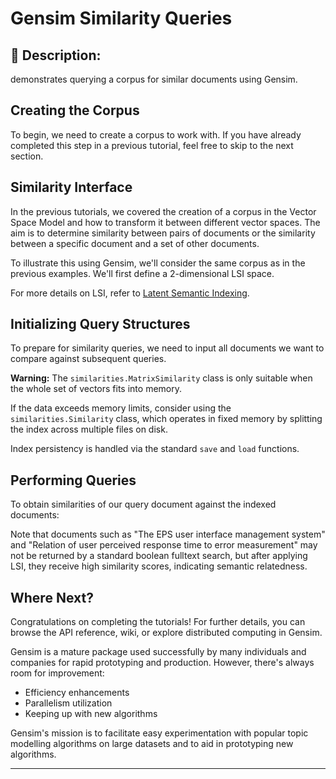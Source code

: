 # Gensim Similarity Queries

## 📝 **Description:**
demonstrates querying a corpus for similar documents using Gensim.

## Creating the Corpus
To begin, we need to create a corpus to work with. If you have already completed this step in a previous tutorial, feel free to skip to the next section.

## Similarity Interface
In the previous tutorials, we covered the creation of a corpus in the Vector Space Model and how to transform it between different vector spaces. The aim is to determine similarity between pairs of documents or the similarity between a specific document and a set of other documents.

To illustrate this using Gensim, we'll consider the same corpus as in the previous examples. We'll first define a 2-dimensional LSI space.

For more details on LSI, refer to [Latent Semantic Indexing](https://en.wikipedia.org/wiki/Latent_semantic_indexing).

## Initializing Query Structures
To prepare for similarity queries, we need to input all documents we want to compare against subsequent queries. 

**Warning:**
The `similarities.MatrixSimilarity` class is only suitable when the whole set of vectors fits into memory.

If the data exceeds memory limits, consider using the `similarities.Similarity` class, which operates in fixed memory by splitting the index across multiple files on disk.

Index persistency is handled via the standard `save` and `load` functions.

## Performing Queries
To obtain similarities of our query document against the indexed documents:

Note that documents such as "The EPS user interface management system" and "Relation of user perceived response time to error measurement" may not be returned by a standard boolean fulltext search, but after applying LSI, they receive high similarity scores, indicating semantic relatedness.

## Where Next?
Congratulations on completing the tutorials! For further details, you can browse the API reference, wiki, or explore distributed computing in Gensim.

Gensim is a mature package used successfully by many individuals and companies for rapid prototyping and production. However, there's always room for improvement:

- Efficiency enhancements
- Parallelism utilization
- Keeping up with new algorithms

Gensim's mission is to facilitate easy experimentation with popular topic modelling algorithms on large datasets and to aid in prototyping new algorithms.

--- 
